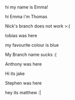 hi my name is Emma!

hi Emma i'm Thomas

Nick's branch does not work >:(

tobias was here


my favourite colour is blue 


My Branch name sucks :(

Anthony was here

Hi its jake

Stephen was here

hey its matthew :|
